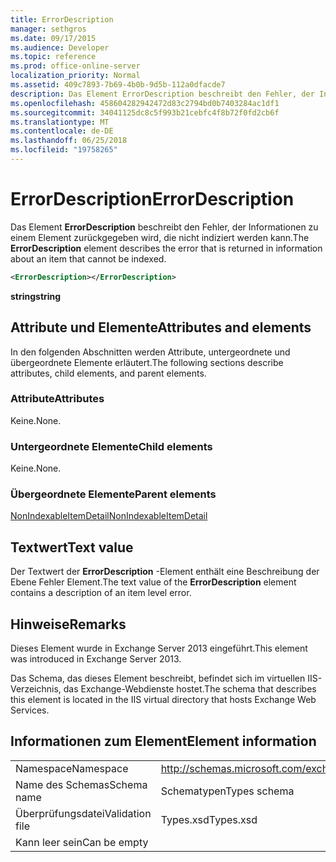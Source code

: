 ```yaml
---
title: ErrorDescription
manager: sethgros
ms.date: 09/17/2015
ms.audience: Developer
ms.topic: reference
ms.prod: office-online-server
localization_priority: Normal
ms.assetid: 409c7893-7b69-4b0b-9d5b-112a0dfacde7
description: Das Element ErrorDescription beschreibt den Fehler, der Informationen zu einem Element zurückgegeben wird, die nicht indiziert werden kann.
ms.openlocfilehash: 458604282942472d83c2794bd0b7403284ac1df1
ms.sourcegitcommit: 34041125dc8c5f993b21cebfc4f8b72f0fd2cb6f
ms.translationtype: MT
ms.contentlocale: de-DE
ms.lasthandoff: 06/25/2018
ms.locfileid: "19758265"
---
```

# <a name="errordescription"></a><span data-ttu-id="149fb-103">ErrorDescription</span><span class="sxs-lookup"><span data-stu-id="149fb-103">ErrorDescription</span></span>

<span data-ttu-id="149fb-104">Das Element **ErrorDescription** beschreibt den Fehler, der Informationen zu einem Element zurückgegeben wird, die nicht indiziert werden kann.</span><span class="sxs-lookup"><span data-stu-id="149fb-104">The **ErrorDescription** element describes the error that is returned in information about an item that cannot be indexed.</span></span> 
  
```XML
<ErrorDescription></ErrorDescription>
```

 <span data-ttu-id="149fb-105">**string**</span><span class="sxs-lookup"><span data-stu-id="149fb-105">**string**</span></span>
## <a name="attributes-and-elements"></a><span data-ttu-id="149fb-106">Attribute und Elemente</span><span class="sxs-lookup"><span data-stu-id="149fb-106">Attributes and elements</span></span>

<span data-ttu-id="149fb-107">In den folgenden Abschnitten werden Attribute, untergeordnete und übergeordnete Elemente erläutert.</span><span class="sxs-lookup"><span data-stu-id="149fb-107">The following sections describe attributes, child elements, and parent elements.</span></span>
  
### <a name="attributes"></a><span data-ttu-id="149fb-108">Attribute</span><span class="sxs-lookup"><span data-stu-id="149fb-108">Attributes</span></span>

<span data-ttu-id="149fb-109">Keine.</span><span class="sxs-lookup"><span data-stu-id="149fb-109">None.</span></span>
  
### <a name="child-elements"></a><span data-ttu-id="149fb-110">Untergeordnete Elemente</span><span class="sxs-lookup"><span data-stu-id="149fb-110">Child elements</span></span>

<span data-ttu-id="149fb-111">Keine.</span><span class="sxs-lookup"><span data-stu-id="149fb-111">None.</span></span>
  
### <a name="parent-elements"></a><span data-ttu-id="149fb-112">Übergeordnete Elemente</span><span class="sxs-lookup"><span data-stu-id="149fb-112">Parent elements</span></span>

[<span data-ttu-id="149fb-113">NonIndexableItemDetail</span><span class="sxs-lookup"><span data-stu-id="149fb-113">NonIndexableItemDetail</span></span>](nonindexableitemdetail.md)
  
## <a name="text-value"></a><span data-ttu-id="149fb-114">Textwert</span><span class="sxs-lookup"><span data-stu-id="149fb-114">Text value</span></span>

<span data-ttu-id="149fb-115">Der Textwert der **ErrorDescription** -Element enthält eine Beschreibung der Ebene Fehler Element.</span><span class="sxs-lookup"><span data-stu-id="149fb-115">The text value of the **ErrorDescription** element contains a description of an item level error.</span></span> 
  
## <a name="remarks"></a><span data-ttu-id="149fb-116">Hinweise</span><span class="sxs-lookup"><span data-stu-id="149fb-116">Remarks</span></span>

<span data-ttu-id="149fb-117">Dieses Element wurde in Exchange Server 2013 eingeführt.</span><span class="sxs-lookup"><span data-stu-id="149fb-117">This element was introduced in Exchange Server 2013.</span></span>
  
<span data-ttu-id="149fb-118">Das Schema, das dieses Element beschreibt, befindet sich im virtuellen IIS-Verzeichnis, das Exchange-Webdienste hostet.</span><span class="sxs-lookup"><span data-stu-id="149fb-118">The schema that describes this element is located in the IIS virtual directory that hosts Exchange Web Services.</span></span>
  
## <a name="element-information"></a><span data-ttu-id="149fb-119">Informationen zum Element</span><span class="sxs-lookup"><span data-stu-id="149fb-119">Element information</span></span>

|||
|:-----|:-----|
|<span data-ttu-id="149fb-120">Namespace</span><span class="sxs-lookup"><span data-stu-id="149fb-120">Namespace</span></span>  <br/> |http://schemas.microsoft.com/exchange/services/2006/types  <br/> |
|<span data-ttu-id="149fb-121">Name des Schemas</span><span class="sxs-lookup"><span data-stu-id="149fb-121">Schema name</span></span>  <br/> |<span data-ttu-id="149fb-122">Schematypen</span><span class="sxs-lookup"><span data-stu-id="149fb-122">Types schema</span></span>  <br/> |
|<span data-ttu-id="149fb-123">Überprüfungsdatei</span><span class="sxs-lookup"><span data-stu-id="149fb-123">Validation file</span></span>  <br/> |<span data-ttu-id="149fb-124">Types.xsd</span><span class="sxs-lookup"><span data-stu-id="149fb-124">Types.xsd</span></span>  <br/> |
|<span data-ttu-id="149fb-125">Kann leer sein</span><span class="sxs-lookup"><span data-stu-id="149fb-125">Can be empty</span></span>  <br/> ||
   

